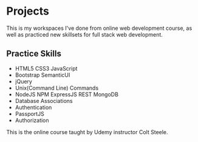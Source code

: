 # Projects
This is my workspaces I've done from online web development course,
as well as practiced new skillsets for full stack web development.

## Practice Skills
* HTML5 CSS3 JavaScript
* Bootstrap SemanticUI
* jQuery
* Unix(Command Line) Commands
* NodeJS NPM ExpressJS REST MongoDB
* Database Associations
* Authentication
* PassportJS
* Authorization

This is the online course taught by Udemy instructor Colt Steele.
